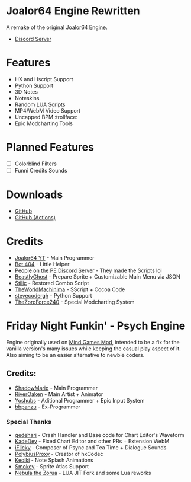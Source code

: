 # Joalor64 Engine Rewritten
A remake of the original [Joalor64 Engine](https://github.com/Joalor64GH/Joalor64-Engine).
* [Discord Server](https://discord.gg/GnXqAVMFbA)

# Features
* HX and Hscript Support
* Python Support
* 3D Notes
* Noteskins
* Random LUA Scripts
* MP4/WebM Video Support
* Uncapped BPM :trollface:
* Epic Modcharting Tools

# Planned Features
* [ ] Colorblind Filters
* [ ] Funni Credits Sounds

# Downloads
* [GitHub](https://github.com/Joalor64GH/Joalor64-Engine-Rewrite/releases/latest)
* [GitHub (Actions)](https://github.com/Joalor64GH/Joalor64-Engine-Rewrite/actions)

# Credits
* [Joalor64 YT](https://www.youtube.com/channel/UC4tRMRL_iAHX5n1qQpHibfg/featured) - Main Programmer
* [Bot 404](https://www.youtube.com/channel/UC9ntkZ4Nz3AVKrAnderJnOg) - Little Helper
* [People on the PE Discord Server](https://discord.gg/2ka77eMXDv) - They made the Scripts lol
* [BeastlyGhost](https://github.com/BeastlyGhost) - Prepare Sprite + Customizable Main Menu via JSON
* [Stilic](https://github.com/Stilic) - Restored Combo Script
* [TheWorldMachinima](https://github.com/TheWorldMachinima) - SScript + Cocoa Code
* [stevecodergh](https://github.com/stevecodergh) - Python Support
* [TheZoroForce240](https://github.com/TheZoroForce240) - Special Modcharting System

# Friday Night Funkin' - Psych Engine
Engine originally used on [Mind Games Mod](https://gamebanana.com/mods/301107), intended to be a fix for the vanilla version's many issues while keeping the casual play aspect of it. Also aiming to be an easier alternative to newbie coders.

## Credits:
* [ShadowMario](https://github.com/ShadowMario) - Main Programmer
* [RiverOaken](https://twitter.com/RiverOaken) - Main Artist + Animator
* [Yoshubs](https://github.com/Yoshubs) - Aditional Programmer + Epic Input System
* [bbpanzu](https://twitter.com/bbpanzu) - Ex-Programmer

### Special Thanks
* [gedehari](https://github.com/gedehari) - Crash Handler and Base code for Chart Editor's Waveform
* [KadeDev](https://github.com/KadeDev) - Fixed Chart Editor and other PRs + Extension WebM
* [iFlicky](https://twitter.com/flicky_i) - Composer of Psync and Tea Time + Dialogue Sounds
* [PolybiusProxy](https://github.com/polybiusproxy) - Creator of hxCodec
* [Keoiki](https://twitter.com/Keoiki_) - Note Splash Animations
* [Smokey](https://twitter.com/Smokey_5_) - Sprite Atlas Support
* [Nebula the Zorua](https://twitter.com/nebula_zorua) - LUA JIT Fork and some Lua reworks
